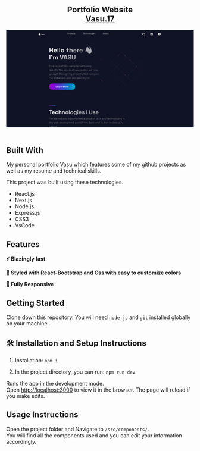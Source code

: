 <h2 align="center">
  Portfolio Website<br/>
  <a href="" target="_blank">Vasu.17</a>
</h2>
<div align="center">
  <img alt="Demo" src="public/images/1.png" />
</div>

<br/>




## Built With

My personal portfolio <a href="" target="_blank">Vasu</a> which features some of my github projects as well as my resume and technical skills.<br/>

This project was built using these technologies.

- React.js
- Next.js
- Node.js
- Express.js
- CSS3
- VsCode

## Features

**⚡ Blazingly fast**

**🎨 Styled with React-Bootstrap and Css with easy to customize colors**

**📱 Fully Responsive**

## Getting Started

Clone down this repository. You will need `node.js` and `git` installed globally on your machine.

## 🛠 Installation and Setup Instructions

1. Installation: `npm i`

2. In the project directory, you can run: `npm run dev`

Runs the app in the development mode.\
Open [http://localhost:3000](http://localhost:3000) to view it in the browser.
The page will reload if you make edits.

## Usage Instructions

Open the project folder and Navigate to `/src/components/`. <br/>
You will find all the components used and you can edit your information accordingly.
